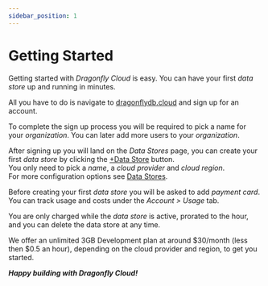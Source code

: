 ```yaml
---
sidebar_position: 1
---
```


# Getting Started

Getting started with *Dragonfly Cloud* is easy. You can have your first *data store* up and running in minutes.

All you have to do is navigate to [dragonflydb.cloud](https://dragonflydb.cloud) and sign up for an account.

To complete the sign up process you will be required to pick a name for your *organization*.
You can later add more users to your *organization*.

After signing up you will land on the *Data Stores* page, you can create your first *data store* by clicking the [+Data Store](https://dragonflydb.cloud/datastores/new) button.  
You only need to pick a *name*, a *cloud provider* and *cloud region*.  
For more configuration options see [Data Stores](./datastores).

Before creating your first *data store* you will be asked to add *payment card*.
You can track usage and costs under the *Account > Usage* tab.

You are only charged while the *data store* is active, prorated to the hour, and you can delete the data store at any time.
 
We offer an unlimited 3GB Development plan at around $30/month (less then $0.5 an hour), depending on the cloud provider and region, to get you started.

***Happy building with Dragonfly Cloud!***



